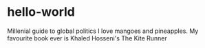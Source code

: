 # hello-world
Millenial guide to global politics
I love mangoes and pineapples. My favourite book ever is Khaled Hosseni's The Kite Runner
